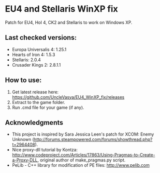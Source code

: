 # EU4 and Stellaris WinXP fix
Patch for EU4, HoI 4, CK2 and Stellaris to work on Windows XP.

## Last checked versions:
- Europa Universalis 4: 1.25.1
- Hearts of Iron 4: 1.5.3
- Stellaris: 2.0.4
- Crusader Kings 2: 2.8.1.1

## How to use:
1. Get latest release here: https://github.com/UncleVasya/EU4_WinXP_fix/releases
2. Extract to the game folder.
3. Run .cmd file for your game (if any).

## Acknowledgments
- This project is inspired by Sara Jessica Leen's patch for XCOM: Enemy Unknown (http://forums.steampowered.com/forums/showthread.php?t=2964408).
- Nice proxy-dll tutorial by Kontza: http://www.codeproject.com/Articles/17863/Using-Pragmas-to-Create-a-Proxy-DLL, original author of make_pragmas.py script.
- PeLib - C++ library for modification of PE files: http://www.pelib.com